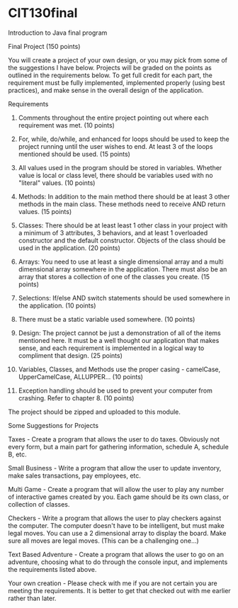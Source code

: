 # CIT130final
Introduction to Java final program

Final Project (150 points)

You will create a project of your own design, or you may pick from some of the suggestions I have below. Projects will be graded on the points as outlined in the requirements below. To get full credit for each part, the requirement must be fully implemented, implemented properly (using best practices), and make sense in the overall design of the application.

Requirements

1. Comments throughout the entire project pointing out where each requirement was met. (10 points)

2. For, while, do/while, and enhanced for loops should be used to keep the project running until the user wishes to end. At least 3 of the loops mentioned should be used. (15 points)

3. All values used in the program should be stored in variables. Whether value is local or class level, there should be variables used with no "literal" values. (10 points)

4. Methods: In addition to the main method there should be at least 3 other methods in the main class. These methods need to receive AND return values. (15 points)

5. Classes: There should be at least least 1 other class in your project with a minimum of 3 attributes, 3 behaviors, and at least 1 overloaded constructor and the default constructor. Objects of the class should be used in the application. (20 points)

6. Arrays: You need to use at least a single dimensional array and a multi dimensional array somewhere in the application. There must also be an array that stores a collection of one of the classes you create. (15 points)

7. Selections: If/else AND switch statements should be used somewhere in the application. (10 points)

8. There must be a static variable used somewhere. (10 points)

9. Design: The project cannot be just a demonstration of all of the items mentioned here. It must be a well thought our application that makes sense, and each requirement is implemented in a logical way to compliment that design. (25 points)

10. Variables, Classes, and Methods use the proper casing - camelCase, UpperCamelCase, ALLUPPER... (10 points)

11. Exception handling should be used to prevent your computer from crashing. Refer to chapter 8. (10 points)

The project should be zipped and uploaded to this module.

Some Suggestions for Projects

Taxes - Create a program that allows the user to do taxes. Obviously not every form, but a main part for gathering information, schedule A, schedule B, etc.

Small Business - Write a program that allow the user to update inventory, make sales transactions, pay employees, etc.

Multi Game - Create a program that will allow the user to play any number of interactive games created by you. Each game should be its own class, or collection of classes.

Checkers - Write a program that allows the user to play checkers against the computer. The computer doesn't have to be intelligent, but must make legal moves. You can use a 2 dimensional array to display the board. Make sure all moves are legal moves. (This can be a challenging one...)

Text Based Adventure - Create a program that allows the user to go on an adventure, choosing what to do through the console input, and implements the requirements listed above.

 Your own creation - Please check with me if you are not certain you are meeting the requirements. It is better to get that checked out with me earlier rather than later.
